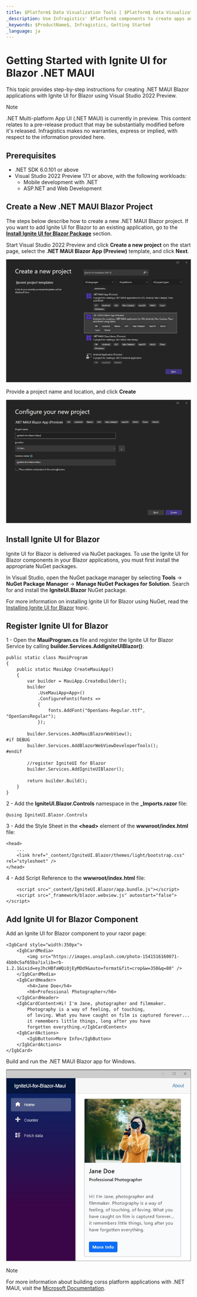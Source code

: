 ```yaml
---
title: $Platform$ Data Visualization Tools | $Platform$ Data Visualization Tools | Getting Started | Infragistics
_description: Use Infragistics' $Platform$ components to create apps and improve data visualization with the world’s fastest, virtualized, real-time $Platform$ data grid and streaming financial and business and financial charts.
_keywords: $ProductName$, Infragistics, Getting Started
_language: ja
---
```

# Getting Started with Ignite UI for Blazor .NET MAUI

This topic provides step-by-step instructions for creating .NET MAUI Blazor applications with Ignite UI for Blazor using Visual Studio 2022 Preview.

> [!NOTE]
> .NET Multi-platform App UI (.NET MAUI) is currently in preview. This content relates to a pre-release product that may be substantially modified before it's released. Infragistics makes no warranties, express or implied, with respect to the information provided here.

## Prerequisites

* .NET SDK 6.0.101 or above
* Visual Studio 2022 Preview 17.1 or above, with the following workloads:
    - Mobile development with .NET
    - ASP.NET and Web Development

## Create a New .NET MAUI Blazor Project
The steps below describe how to create a new .NET MAUI Blazor project. If you want to add Ignite UI for Blazor to an existing application, go to the [**Install Ignite UI for Blazor Package**](#install-ignite-ui-for-blazor) section.

Start Visual Studio 2022 Preview and click **Create a new project** on the start page, select the **.NET MAUI Blazor App (Preview)** template, and click **Next**.

<img src="../images/general/new-blazor-project-maui.jpg" />

Provide a project name and location, and click **Create**

<img src="../images/general/new-blazor-project-configure-maui.jpg" />

## Install Ignite UI for Blazor

Ignite UI for Blazor is delivered via NuGet packages. To use the Ignite UI for Blazor components in your Blazor applications, you must first install the appropriate NuGet packages.

In Visual Studio, open the NuGet package manager by selecting **Tools** → **NuGet Package Manager** → **Manage NuGet Packages for Solution**. Search for and install the **IgniteUI.Blazor** NuGet package.

For more information on installing Ignite UI for Blazor using NuGet, read the [Installing Ignite UI for Blazor](general-installing-blazor.md) topic.

## Register Ignite UI for Blazor

1 - Open the **MauiProgram.cs** file and register the Ignite UI for Blazor Service by calling **builder.Services.AddIgniteUIBlazor()**:

```
public static class MauiProgram
{
	public static MauiApp CreateMauiApp()
	{
		var builder = MauiApp.CreateBuilder();
		builder
			.UseMauiApp<App>()
			.ConfigureFonts(fonts =>
			{
				fonts.AddFont("OpenSans-Regular.ttf", "OpenSansRegular");
			});

		builder.Services.AddMauiBlazorWebView();
#if DEBUG
		builder.Services.AddBlazorWebViewDeveloperTools();
#endif

        //register IgniteUI for Blazor
		builder.Services.AddIgniteUIBlazor();

		return builder.Build();
	}
}
```

2 - Add the **IgniteUI.Blazor.Controls** namespace in the **_Imports.razor** file:

```razor
@using IgniteUI.Blazor.Controls
```

3 - Add the Style Sheet in the **<head\>** element of the **wwwroot/index.html** file:

```razor
<head>
    ...
    <link href="_content/IgniteUI.Blazor/themes/light/bootstrap.css" rel="stylesheet" />
</head>
```

4 - Add Script Reference to the **wwwroot/index.html** file:

```razor
	<script src="_content/IgniteUI.Blazor/app.bundle.js"></script>
	<script src="_framework/blazor.webview.js" autostart="false"></script>
```

## Add Ignite UI for Blazor Component

Add an Ignite UI for Blazor component to your razor page:

```razor
<IgbCard style="width:350px">
    <IgbCardMedia>
        <img src="https://images.unsplash.com/photo-1541516160071-4bb0c5af65ba?ixlib=rb-1.2.1&ixid=eyJhcHBfaWQiOjEyMDd9&auto=format&fit=crop&w=350&q=80" />
    </IgbCardMedia>
    <IgbCardHeader>
        <h4>Jane Doe</h4>
        <h6>Professional Photographer</h6>
    </IgbCardHeader>
    <IgbCardContent>Hi! I'm Jane, photographer and filmmaker.
        Photography is a way of feeling, of touching,
        of loving. What you have caught on film is captured forever...
        it remembers little things, long after you have
        forgotten everything.</IgbCardContent>
    <IgbCardActions>
        <IgbButton>More Info</IgbButton>
    </IgbCardActions>
</IgbCard>
```

Build and run the .NET MAUI Blazor app for Windows.

<img src="../images/general/getting-started-blazor-card-windows.jpg" />

> [!NOTE]
> For more information about building corss platform applications with .NET MAUI, visit the [Microsoft Documentation](https://docs.microsoft.com/en-us/dotnet/maui/get-started/first-app?pivots=devices-android).